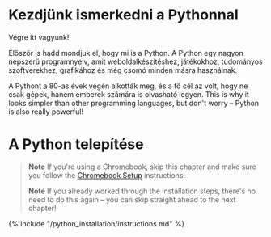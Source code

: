 # Kezdjünk ismerkedni a Pythonnal

Végre itt vagyunk!

Először is hadd mondjuk el, hogy mi is a Python. A Python egy nagyon népszerű programnyelv, amit weboldalkészítéshez, játékokhoz, tudományos szoftverekhez, grafikához és még csomó minden másra használnak.

A Pythont a 80-as évek végén alkották meg, és a fő cél az volt, hogy ne csak gépek, hanem emberek számára is olvasható legyen. This is why it looks simpler than other programming languages, but don't worry – Python is also really powerful!

# A Python telepítése

> **Note** If you're using a Chromebook, skip this chapter and make sure you follow the [Chromebook Setup](../chromebook_setup/README.md) instructions.
> 
> **Note** If you already worked through the installation steps, there's no need to do this again – you can skip straight ahead to the next chapter!

{% include "/python_installation/instructions.md" %}